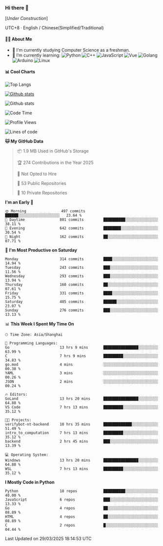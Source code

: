 ### Hi there 👋

\[*Under Construction*\]

UTC+8 · English / Chinese(Simplified/Traditional)

<!--
**NoNormalCreeper/NoNormalCreeper** is a ✨ _special_ ✨ repository because its `README.md` (this file) appears on your GitHub profile.

Here are some ideas to get you started:

- 🔭 I’m currently working on ...
- 🌱 I’m currently learning ...
- 👯 I’m looking to collaborate on ...
- 🤔 I’m looking for help with ...
- 💬 Ask me about ...
- 📫 How to reach me: ...
- 😄 Pronouns: ...
- ⚡ Fun fact: ...
-->

#### 👩‍💻 About Me

- 🏫 I'm currently studying Computer Science as a freshman.
- 🌱 I’m currently learning: 
![Python](https://img.shields.io/badge/-Python-blue?style=flat-square&logo=Python&logoColor=fff)
![C++](https://img.shields.io/badge/-C%2B%2B-00599C?style=flat-square&logo=C%2B%2B&logoColor=fff)
![JavaScript](https://img.shields.io/badge/-JavaScript-ffca18?style=flat-square&logo=JavaScript&logoColor=fff)
![Vue](https://img.shields.io/badge/-Vue-4FC08D?style=flat-square&logo=Vue.js&logoColor=fff)
![Golang](https://img.shields.io/badge/-Go-007d9c?style=flat-square&logo=Go&logoColor=fff)
![Arduino](https://img.shields.io/badge/-Arduino-00979D?style=flat-square&logo=Arduino&logoColor=fff)
![Linux](https://img.shields.io/badge/-Linux-FCC624?style=flat-square&logo=Linux&logoColor=fff)

#### 📊 Cool Charts

![Top Langs](https://readme-stats-zeta-six.vercel.app/api/top-langs/?username=NoNormalCreeper&layout=compact)

[![Github stats](https://readme-stats-zeta-six.vercel.app/api?username=NoNormalCreeper&show=reviews,discussions_started,discussions_answered,prs_merged,prs_merged_percentage)](https://github.com/anuraghazra/github-readme-stats)

![Github stats](https://github-profile-trophy.vercel.app/?username=NoNormalCreeper)


<!--START_SECTION:waka-->
![Code Time](http://img.shields.io/badge/Code%20Time-377%20hrs%2036%20mins-blue)

![Profile Views](http://img.shields.io/badge/Profile%20Views-9-blue)

![Lines of code](https://img.shields.io/badge/From%20Hello%20World%20I%27ve%20Written-3.0%20million%20lines%20of%20code-blue)

**🐱 My GitHub Data** 

> 📦 1.9 MB Used in GitHub's Storage 
 > 
> 🏆 274 Contributions in the Year 2025
 > 
> 🚫 Not Opted to Hire
 > 
> 📜 53 Public Repositories 
 > 
> 🔑 10 Private Repositories 
 > 
**I'm an Early 🐤** 

```text
🌞 Morning                497 commits         ██████░░░░░░░░░░░░░░░░░░░   23.64 % 
🌆 Daytime                801 commits         ██████████░░░░░░░░░░░░░░░   38.11 % 
🌃 Evening                642 commits         ████████░░░░░░░░░░░░░░░░░   30.54 % 
🌙 Night                  162 commits         ██░░░░░░░░░░░░░░░░░░░░░░░   07.71 % 
```
📅 **I'm Most Productive on Saturday** 

```text
Monday                   314 commits         ████░░░░░░░░░░░░░░░░░░░░░   14.94 % 
Tuesday                  243 commits         ███░░░░░░░░░░░░░░░░░░░░░░   11.56 % 
Wednesday                293 commits         ███░░░░░░░░░░░░░░░░░░░░░░   13.94 % 
Thursday                 160 commits         ██░░░░░░░░░░░░░░░░░░░░░░░   07.61 % 
Friday                   331 commits         ████░░░░░░░░░░░░░░░░░░░░░   15.75 % 
Saturday                 485 commits         ██████░░░░░░░░░░░░░░░░░░░   23.07 % 
Sunday                   276 commits         ███░░░░░░░░░░░░░░░░░░░░░░   13.13 % 
```


📊 **This Week I Spent My Time On** 

```text
🕑︎ Time Zone: Asia/Shanghai

💬 Programming Languages: 
Go                       13 hrs 9 mins       ████████████████░░░░░░░░░   63.99 % 
C                        7 hrs 9 mins        █████████░░░░░░░░░░░░░░░░   34.83 % 
go.mod                   4 mins              ░░░░░░░░░░░░░░░░░░░░░░░░░   00.38 % 
YAML                     3 mins              ░░░░░░░░░░░░░░░░░░░░░░░░░   00.26 % 
JSON                     2 mins              ░░░░░░░░░░░░░░░░░░░░░░░░░   00.24 % 

🔥 Editors: 
GoLand                   13 hrs 20 mins      ████████████████░░░░░░░░░   64.88 % 
VS Code                  7 hrs 13 mins       █████████░░░░░░░░░░░░░░░░   35.12 % 

🐱‍💻 Projects: 
verifybot-nt-backend     10 hrs 35 mins      █████████████░░░░░░░░░░░░   51.49 % 
intro_to_computation     7 hrs 13 mins       █████████░░░░░░░░░░░░░░░░   35.12 % 
backend                  2 hrs 45 mins       ███░░░░░░░░░░░░░░░░░░░░░░   13.39 % 

💻 Operating System: 
Windows                  13 hrs 20 mins      ████████████████░░░░░░░░░   64.88 % 
WSL                      7 hrs 13 mins       █████████░░░░░░░░░░░░░░░░   35.12 % 
```

**I Mostly Code in Python** 

```text
Python                   18 repos            ██████████░░░░░░░░░░░░░░░   40.00 % 
JavaScript               6 repos             ███░░░░░░░░░░░░░░░░░░░░░░   13.33 % 
Go                       4 repos             ██░░░░░░░░░░░░░░░░░░░░░░░   08.89 % 
HTML                     4 repos             ██░░░░░░░░░░░░░░░░░░░░░░░   08.89 % 
C                        2 repos             █░░░░░░░░░░░░░░░░░░░░░░░░   04.44 % 
```




 Last Updated on 29/03/2025 18:14:53 UTC
<!--END_SECTION:waka-->

